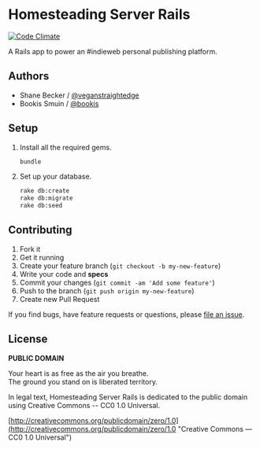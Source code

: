 # Homesteading Server Rails

[![Code Climate](https://codeclimate.com/github/homesteading/homesteading-server-rails/badges/gpa.svg)](https://codeclimate.com/github/homesteading/homesteading-server-rails)

A Rails app to power an #indieweb personal publishing platform.

## Authors

* Shane Becker / [@veganstraightedge](https://github.com/veganstraightedge)
* Bookis Smuin / [@bookis](https://github.com/bookis)


## Setup

1. Install all the required gems.

    ```bash
    bundle
    ```

2. Set up your database.

    ```bash
    rake db:create
    rake db:migrate
    rake db:seed
    ```


## Contributing

1. Fork it
1. Get it running
1. Create your feature branch (`git checkout -b my-new-feature`)
1. Write your code and **specs**
1. Commit your changes (`git commit -am 'Add some feature'`)
1. Push to the branch (`git push origin my-new-feature`)
1. Create new Pull Request

If you find bugs, have feature requests or questions, please
[file an issue](https://github.com/homesteading/homesteading-server-rails/issues).


## License

**PUBLIC DOMAIN**

Your heart is as free as the air you breathe. <br>
The ground you stand on is liberated territory.

In legal text, Homesteading Server Rails is dedicated to the public domain
using Creative Commons -- CC0 1.0 Universal.

[http://creativecommons.org/publicdomain/zero/1.0](http://creativecommons.org/publicdomain/zero/1.0 "Creative Commons &mdash; CC0 1.0 Universal")

